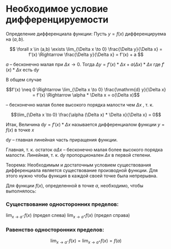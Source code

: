 # Необходимое условие дифференцируемости

Определение дифференциала функции:
Пусть $y = f(x)$ дифференцируема на $(a,b)$.

$$
\forall  x \in (a,b)  \exists \lim_{\Delta x \to 0} \frac{\Delta y}{\Delta x} = f'(x) \Rightarrow \frac{\Delta y}{\Delta x} = f'(x) + a
$$

$a$ – бесконечно малая при $\Delta x \to 0$.
Тогда
$\Delta y = f'(x) * \Delta x + a(\Delta x) * \Delta x$
где $f'(x) * \Delta x$ есть $\mathrm{d} y$

В общем случае 

$$f'(x) \neq 0 \Rightarrow \lim_{\Delta x \to 0} \frac{\mathrm{d} y}{\Delta x} = f'(x) \Rightarrow \alpha * \Delta x = o(\Delta x)$$

– бесконечно малая более высокого порядка малости чем $\Delta x$ , т. к. 

$$\lim_{\Delta x \to 0} \frac{\alpha (\Delta x) * \Delta x}{\Delta x} = 0$$

Итак, 
Величина $\mathrm{d} y = f'(x) * \Delta x$ называется дифференциалом функции $y = f(x)$ в точке $x$

$\mathrm{d} y$ – главная линейная часть приращения функции.

Главная, т. к. остаток $\alpha \Delta x$ – бесконечно малая более высокого порядка малости.
Линейная, т. к. $\mathrm{d} y$ пропорционален $\Delta x$ в первой степени.

Теорема:
Необходимым и достаточным условием существования дифференциала является существование производной функции. Для этого нужно чтобы функция в каждой своей точке была непрерывна.

Для функции $f(x)$, определенной в точке $a$, необходимо, чтобы выполнялось:
### Существование односторонних пределов:

$\lim_{x \to a^-} f(x)$  (предел слева)
$\lim_{x \to a^+} f(x)$  (предел справа)

### Равенство односторонних пределов:

$$\lim_{x \to a^-} f(x) = \lim_{x \to a^+} f(x) = f(a)$$

